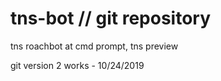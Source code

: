 # tns-bot // git repository
tns roachbot
at cmd prompt, tns preview

git version 2 works - 10/24/2019
